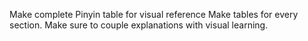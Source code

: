 Make complete Pinyin table for visual reference
Make tables for every section. Make sure to couple explanations with visual learning. 
